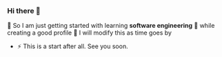 ### Hi there 👋

🔭 So I am just getting started with learning **software engineering**
🌱 while creating a good profile
🤔 I will modify this as time goes by


- ⚡ This is a start after all. See you soon.
<!--
**Yayeks/Yayeks** is a ✨ _special_ ✨ repository because its `README.md` (this file) appears on your GitHub profile.

Here are some ideas to get you started:

- 🔭 I’m currently working on ...
- 🌱 I’m currently learning ...
- 👯 I’m looking to collaborate on ...
- 🤔 I’m looking for help with ...
- 💬 Ask me about ...
- 📫 How to reach me: ...
- 😄 Pronouns: ...
- ⚡ Fun fact: ...
-->
